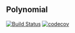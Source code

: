 ## Polynomial

[![Build Status](https://travis-ci.org/ValManP/python-unn.svg?branch=master)](https://travis-ci.org/ValManP/python-unn)
[![codecov](https://codecov.io/gh/ValManP/python-unn/branch/master/graph/badge.svg)](https://codecov.io/gh/ValManP/python-unn)
